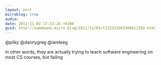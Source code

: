 ```yaml
---
layout: post
microblog: true
audio: 
date: 2011-11-03 17:33:24 +0100
guid: http://samdeane.micro.blog/2011/11/03/t132133283306811392.html
---
```

@pilky @dannygreg @iamleeg 

in other words, they are actually trying to teach software engineering on most CS courses, but failing

